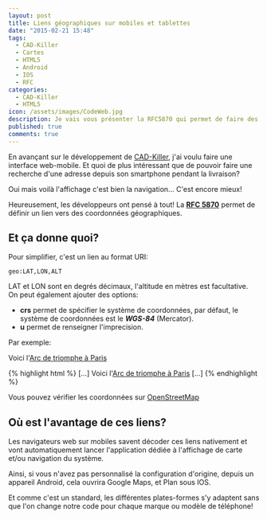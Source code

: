 ```yaml
---
layout: post
title: Liens géographiques sur mobiles et tablettes
date: "2015-02-21 15:48"
tags:
  - CAD-Killer
  - Cartes
  - HTML5
  - Android
  - IOS
  - RFC
categories:
  - CAD-Killer
  - HTML5
icon: /assets/images/CodeWeb.jpg
description: Je vais vous présenter la RFC5870 qui permet de faire des liens géographiques compris par les smartphones et avoir la possibilité faire un lien vers la fonction GPS.
published: true
comments: true
---
```


En avançant sur le développement de [CAD-Killer](/blog/2015/02/12/CAD-Killer/), j'ai voulu faire une
interface web-mobile. Et quoi de plus intéressant que de pouvoir faire une recherche
d'une adresse depuis son smartphone pendant la livraison?

<!--more-->

Oui mais voilà l'affichage c'est bien la navigation... C'est encore mieux!

Heureusement, les développeurs ont pensé à tout!
La **[RFC 5870](http://tools.ietf.org/rfc/rfc5870)** permet de définir un lien vers des coordonnées géographiques.

Et ça donne quoi?
-----------------

Pour simplifier, c'est un lien au format URI:

~~~
geo:LAT,LON,ALT
~~~

LAT et LON sont en degrés décimaux, l'altitude en mètres est facultative.
On peut également ajouter des options:

- **crs** permet de spécifier le système de coordonnées,
par défaut, le système de coordonnées est le ***WGS-84*** (Mercator).
- **u** permet de renseigner l'imprecision.

Par exemple:

Voici l'[Arc de triomphe à Paris](geo:48.87379,2.29505)

{% highlight html %}
[...]
Voici l'<a href="geo:48.87379,2.29505">Arc de triomphe à Paris</a>
[...]
{% endhighlight %}

Vous pouvez vérifier les coordonnées sur [OpenStreetMap](http://www.openstreetmap.org/?map=19/48.87379/2.29505#map=19/48.87379/2.29505)

Où est l'avantage de ces liens?
-------------------------------

Les navigateurs web sur mobiles savent décoder ces liens nativement et vont automatiquement
lancer l'application dédiée à l'affichage de carte et/ou navigation du système.

Ainsi, si vous n'avez pas personnalisé la configuration d'origine,
depuis un appareil Android, cela ouvrira Google Maps,
et Plan sous IOS.

Et comme c'est un standard, les différentes plates-formes s'y adaptent sans que l'on
change notre code pour chaque marque ou modèle de téléphone!
